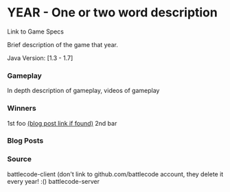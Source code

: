 # YEAR - One or two word description

Link to Game Specs

Brief description of the game that year.

Java Version: [1.3 - 1.7]

### Gameplay
In depth description of gameplay, videos of gameplay

### Winners
1st foo [(blog post link if found)](www.notarealsite.com)
2nd bar


### Blog Posts



### Source
battlecode-client (don't link to github.com/battlecode account, they delete it every year! :()
battlecode-server
